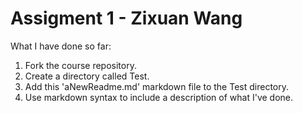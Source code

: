 # Assigment 1 - Zixuan Wang
What I have done so far:
1. Fork the course repository.
2. Create a directory called Test.
3. Add this 'aNewReadme.md' markdown file to the Test directory.
4. Use markdown syntax to include a description of what I've done.
